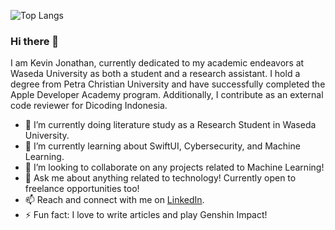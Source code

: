 ![Top Langs](https://github-readme-stats.vercel.app/api/top-langs/?username=KevinJonathan30&layout=compact&langs_count=6&theme=transparent)

### Hi there 👋

I am Kevin Jonathan, currently dedicated to my academic endeavors at Waseda University as both a student and a research assistant. I hold a degree from Petra Christian University and have successfully completed the Apple Developer Academy program. Additionally, I contribute as an external code reviewer for Dicoding Indonesia.

- 🔭 I’m currently doing literature study as a Research Student in Waseda University.
- 🌱 I’m currently learning about SwiftUI, Cybersecurity, and Machine Learning.
- 👯 I’m looking to collaborate on any projects related to Machine Learning!
- 💬 Ask me about anything related to technology! Currently open to freelance opportunities too!
- 📫 Reach and connect with me on [LinkedIn](https://www.linkedin.com/in/kevinjonathan3010/).
- ⚡ Fun fact: I love to write articles and play Genshin Impact!
